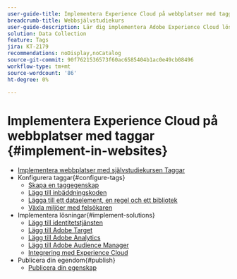 ```yaml
---
user-guide-title: Implementera Experience Cloud på webbplatser med taggar
breadcrumb-title: Webbsjälvstudiekurs
user-guide-description: Lär dig implementera Adobe Experience Cloud lösningar på en webbplats med taggar.
solution: Data Collection
feature: Tags
jira: KT-2179
recommendations: noDisplay,noCatalog
source-git-commit: 90f7621536573f60ac6585404b1ac0e49cb08496
workflow-type: tm+mt
source-wordcount: '86'
ht-degree: 0%

---
```



# Implementera Experience Cloud på webbplatser med taggar {#implement-in-websites}

+ [Implementera webbplatser med självstudiekursen Taggar](overview.md)
+ Konfigurera taggar{#configure-tags}
   + [Skapa en taggegenskap](create-a-property.md)
   + [Lägg till inbäddningskoden](add-embed-code.md)
   + [Lägga till ett dataelement, en regel och ett bibliotek](add-data-elements-rules.md)
   + [Växla miljöer med felsökaren](switch-environments.md)
+ Implementera lösningar{#implement-solutions}
   + [Lägg till identitetstjänsten](id-service.md)
   + [Lägg till Adobe Target](target.md)
   + [Lägg till Adobe Analytics](analytics.md)
   + [Lägg till Adobe Audience Manager](audience-manager.md)
   + [Integrering med Experience Cloud](integrations.md)
+ Publicera din egendom{#publish}
   + [Publicera din egenskap](publish.md)

